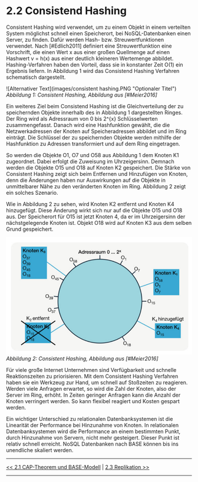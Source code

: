 # 2.2 Consistend Hashing

Consistent Hashing wird verwendet, um zu einem Objekt in einem verteilten System möglichst schnell einen Speicherort, bei NoSQL-Datenbanken einen Server, zu finden. Dafür werden Hash- bzw. Streuwertfunktionen verwendet. Nach [#Edlich2011] definiert eine Streuwertfunktion eine Vorschrift, die einen Wert x aus einer großen Quellmenge auf einen Hashwert v = h(x) aus einer deutlich kleineren Wertemenge abbildet. Hashing-Verfahren haben den Vorteil, dass sie in konstanter Zeit O(1) ein Ergebnis liefern. In Abbildung 1 wird das Consistend Hashing Verfahren schematisch dargestellt.

![Alternativer Text](images/consistent hashing.PNG "Optionaler Titel")
*Abbildung 1: Consistent Hashing, Abbildung aus [#Meier2016]*

Ein weiteres Ziel beim Consistend Hashing ist die Gleichverteilung der zu speichernden Objekte innerhalb des in Abbildung 1 dargestellten Ringes. Der Ring wird als Adressraum von 0 bis 2^{x} Schlüsselwerten zusammengefasst. Danach wird eine Hashfunktion gewählt, die die Netzwerkadressen der Knoten auf Speicheradressen abbildet und im Ring einträgt. Die Schlüssel der zu speichernden Objekte werden mithilfe der Hashfunktion zu Adressen transformiert und auf dem Ring eingetragen.

So werden die Objekte O1, O7 und O58 aus Abbildung 1 dem Knoten K1 zugeordnet. Dabei erfolgt die Zuweisung im Uhrzeigersinn. Demnach werden die Objekte O15 und O18 auf Knoten K2 gespeichert. Die Stärke von Consistent Hashing zeigt sich beim Entfernen und Hinzufügen von Knoten, denn die Änderungen haben nur Auswirkungen auf die Objekte in unmittelbarer Nähe zu den veränderten Knoten im Ring. Abbildung 2 zeigt ein solches Szenario.

Wie in Abbildung 2 zu sehen, wird Knoten K2 entfernt und Knoten K4 hinzugefügt. Diese Änderung wirkt sich nur auf die Objekte O15 und O18 aus. Der Speicherort für O15 ist jetzt Knoten 4, da er im Uhrzeigersinn der nächstgelegende Knoten ist. Objekt O18 wird auf Knoten K3 aus dem selben Grund gespeichert.

![Alternativer Text](images/consistent_hashing_01.PNG "Optionaler Titel")
*Abbildung 2: Consistent Hashing, Abbildung aus [#Meier2016]*

Für viele große Internet Unternehmen sind Verfügbarkeit und schnelle Reaktionszeiten zu priorisieren. Mit dem Consistent Hashing Verfahren haben sie ein Werkzeug zur Hand, um schnell auf Stoßzeiten zu reagieren. Werden viele Anfragen erwartet, so wird die Zahl der Knoten, also der Server im Ring, erhöht. In Zeiten geringer Anfragen kann die Anzahl der Knoten verringert werden. So kann flexibel reagiert und Kosten gespart werden. 

Ein wichtiger Unterschied zu relationalen Datenbanksystemen ist die Linearität der Performance bei Hinzunahme von Knoten. In relationalen Datenbanksystemen wird die Performance an einem bestimmten Punkt, durch Hinzunahme von Servern, nicht mehr gesteigert. Dieser Punkt ist relativ schnell erreicht. NoSQL Datenbanken nach BASE können bis ins unendliche skaliert werden.

---

[<< 2.1 CAP-Theorem und BASE-Modell](grundlagen_2_1.md) | [2.3 Replikation >>](grundlagen_2_3.md)

---

